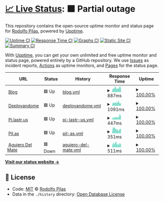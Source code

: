 # [📈 Live Status](https://pilasguru.github.io/upptime): <!--live status--> **🟧 Partial outage**

This repository contains the open-source uptime monitor and status page for [Rodolfo Pilas](http://pilas.guru), powered by [Upptime](https://github.com/upptime/upptime).

[![Uptime CI](https://github.com/koj-co/upptime/workflows/Uptime%20CI/badge.svg)](https://github.com/koj-co/upptime/actions?query=workflow%3A%22Uptime+CI%22)
[![Response Time CI](https://github.com/koj-co/upptime/workflows/Response%20Time%20CI/badge.svg)](https://github.com/koj-co/upptime/actions?query=workflow%3A%22Response+Time+CI%22)
[![Graphs CI](https://github.com/koj-co/upptime/workflows/Graphs%20CI/badge.svg)](https://github.com/koj-co/upptime/actions?query=workflow%3A%22Graphs+CI%22)
[![Static Site CI](https://github.com/koj-co/upptime/workflows/Static%20Site%20CI/badge.svg)](https://github.com/koj-co/upptime/actions?query=workflow%3A%22Static+Site+CI%22)
[![Summary CI](https://github.com/koj-co/upptime/workflows/Summary%20CI/badge.svg)](https://github.com/koj-co/upptime/actions?query=workflow%3A%22Summary+CI%22)

With [Upptime](https://upptime.js.org), you can get your own unlimited and free uptime monitor and status page, powered entirely by a GitHub repository. We use [Issues](https://github.com/pilasguru/upptime/issues) as incident reports, [Actions](https://github.com/pilasguru/upptime/actions) as uptime monitors, and [Pages](https://pilasguru.github.io/upptime) for the status page.

<!--start: status pages-->
<!-- This summary is generated by Upptime (https://github.com/upptime/upptime) -->
<!-- Do not edit this manually, your changes will be overwritten -->
<!-- prettier-ignore -->
| URL | Status | History | Response Time | Uptime |
| --- | ------ | ------- | ------------- | ------ |
| <img alt="" src="https://icons.duckduckgo.com/ip3/pilas.guru.ico" height="13"> [Blog](https://pilas.guru) | 🟩 Up | [blog.yml](https://github.com/pilasguru/upptime/commits/HEAD/history/blog.yml) | <details><summary><img alt="Response time graph" src="./graphs/blog/response-time-week.png" height="20"> 887ms</summary><br><a href="https://pilasguru.github.io/upptime/history/blog"><img alt="Response time 848" src="https://img.shields.io/endpoint?url=https%3A%2F%2Fraw.githubusercontent.com%2Fpilasguru%2Fupptime%2FHEAD%2Fapi%2Fblog%2Fresponse-time.json"></a><br><a href="https://pilasguru.github.io/upptime/history/blog"><img alt="24-hour response time 1101" src="https://img.shields.io/endpoint?url=https%3A%2F%2Fraw.githubusercontent.com%2Fpilasguru%2Fupptime%2FHEAD%2Fapi%2Fblog%2Fresponse-time-day.json"></a><br><a href="https://pilasguru.github.io/upptime/history/blog"><img alt="7-day response time 887" src="https://img.shields.io/endpoint?url=https%3A%2F%2Fraw.githubusercontent.com%2Fpilasguru%2Fupptime%2FHEAD%2Fapi%2Fblog%2Fresponse-time-week.json"></a><br><a href="https://pilasguru.github.io/upptime/history/blog"><img alt="30-day response time 953" src="https://img.shields.io/endpoint?url=https%3A%2F%2Fraw.githubusercontent.com%2Fpilasguru%2Fupptime%2FHEAD%2Fapi%2Fblog%2Fresponse-time-month.json"></a><br><a href="https://pilasguru.github.io/upptime/history/blog"><img alt="1-year response time 906" src="https://img.shields.io/endpoint?url=https%3A%2F%2Fraw.githubusercontent.com%2Fpilasguru%2Fupptime%2FHEAD%2Fapi%2Fblog%2Fresponse-time-year.json"></a></details> | <details><summary><a href="https://pilasguru.github.io/upptime/history/blog">100.00%</a></summary><a href="https://pilasguru.github.io/upptime/history/blog"><img alt="All-time uptime 100.00%" src="https://img.shields.io/endpoint?url=https%3A%2F%2Fraw.githubusercontent.com%2Fpilasguru%2Fupptime%2FHEAD%2Fapi%2Fblog%2Fuptime.json"></a><br><a href="https://pilasguru.github.io/upptime/history/blog"><img alt="24-hour uptime 100.00%" src="https://img.shields.io/endpoint?url=https%3A%2F%2Fraw.githubusercontent.com%2Fpilasguru%2Fupptime%2FHEAD%2Fapi%2Fblog%2Fuptime-day.json"></a><br><a href="https://pilasguru.github.io/upptime/history/blog"><img alt="7-day uptime 100.00%" src="https://img.shields.io/endpoint?url=https%3A%2F%2Fraw.githubusercontent.com%2Fpilasguru%2Fupptime%2FHEAD%2Fapi%2Fblog%2Fuptime-week.json"></a><br><a href="https://pilasguru.github.io/upptime/history/blog"><img alt="30-day uptime 100.00%" src="https://img.shields.io/endpoint?url=https%3A%2F%2Fraw.githubusercontent.com%2Fpilasguru%2Fupptime%2FHEAD%2Fapi%2Fblog%2Fuptime-month.json"></a><br><a href="https://pilasguru.github.io/upptime/history/blog"><img alt="1-year uptime 100.00%" src="https://img.shields.io/endpoint?url=https%3A%2F%2Fraw.githubusercontent.com%2Fpilasguru%2Fupptime%2FHEAD%2Fapi%2Fblog%2Fuptime-year.json"></a></details>
| <img alt="" src="https://icons.duckduckgo.com/ip3/deployando.me.ico" height="13"> [Deployandome](https://deployando.me) | 🟩 Up | [deployandome.yml](https://github.com/pilasguru/upptime/commits/HEAD/history/deployandome.yml) | <details><summary><img alt="Response time graph" src="./graphs/deployandome/response-time-week.png" height="20"> 1091ms</summary><br><a href="https://pilasguru.github.io/upptime/history/deployandome"><img alt="Response time 1144" src="https://img.shields.io/endpoint?url=https%3A%2F%2Fraw.githubusercontent.com%2Fpilasguru%2Fupptime%2FHEAD%2Fapi%2Fdeployandome%2Fresponse-time.json"></a><br><a href="https://pilasguru.github.io/upptime/history/deployandome"><img alt="24-hour response time 902" src="https://img.shields.io/endpoint?url=https%3A%2F%2Fraw.githubusercontent.com%2Fpilasguru%2Fupptime%2FHEAD%2Fapi%2Fdeployandome%2Fresponse-time-day.json"></a><br><a href="https://pilasguru.github.io/upptime/history/deployandome"><img alt="7-day response time 1091" src="https://img.shields.io/endpoint?url=https%3A%2F%2Fraw.githubusercontent.com%2Fpilasguru%2Fupptime%2FHEAD%2Fapi%2Fdeployandome%2Fresponse-time-week.json"></a><br><a href="https://pilasguru.github.io/upptime/history/deployandome"><img alt="30-day response time 1291" src="https://img.shields.io/endpoint?url=https%3A%2F%2Fraw.githubusercontent.com%2Fpilasguru%2Fupptime%2FHEAD%2Fapi%2Fdeployandome%2Fresponse-time-month.json"></a><br><a href="https://pilasguru.github.io/upptime/history/deployandome"><img alt="1-year response time 1084" src="https://img.shields.io/endpoint?url=https%3A%2F%2Fraw.githubusercontent.com%2Fpilasguru%2Fupptime%2FHEAD%2Fapi%2Fdeployandome%2Fresponse-time-year.json"></a></details> | <details><summary><a href="https://pilasguru.github.io/upptime/history/deployandome">100.00%</a></summary><a href="https://pilasguru.github.io/upptime/history/deployandome"><img alt="All-time uptime 100.00%" src="https://img.shields.io/endpoint?url=https%3A%2F%2Fraw.githubusercontent.com%2Fpilasguru%2Fupptime%2FHEAD%2Fapi%2Fdeployandome%2Fuptime.json"></a><br><a href="https://pilasguru.github.io/upptime/history/deployandome"><img alt="24-hour uptime 100.00%" src="https://img.shields.io/endpoint?url=https%3A%2F%2Fraw.githubusercontent.com%2Fpilasguru%2Fupptime%2FHEAD%2Fapi%2Fdeployandome%2Fuptime-day.json"></a><br><a href="https://pilasguru.github.io/upptime/history/deployandome"><img alt="7-day uptime 100.00%" src="https://img.shields.io/endpoint?url=https%3A%2F%2Fraw.githubusercontent.com%2Fpilasguru%2Fupptime%2FHEAD%2Fapi%2Fdeployandome%2Fuptime-week.json"></a><br><a href="https://pilasguru.github.io/upptime/history/deployandome"><img alt="30-day uptime 100.00%" src="https://img.shields.io/endpoint?url=https%3A%2F%2Fraw.githubusercontent.com%2Fpilasguru%2Fupptime%2FHEAD%2Fapi%2Fdeployandome%2Fuptime-month.json"></a><br><a href="https://pilasguru.github.io/upptime/history/deployandome"><img alt="1-year uptime 100.00%" src="https://img.shields.io/endpoint?url=https%3A%2F%2Fraw.githubusercontent.com%2Fpilasguru%2Fupptime%2FHEAD%2Fapi%2Fdeployandome%2Fuptime-year.json"></a></details>
| <img alt="" src="https://icons.duckduckgo.com/ip3/pi.lastr.us.ico" height="13"> [Pi.lastr.us](https://pi.lastr.us) | 🟩 Up | [pi-lastr-us.yml](https://github.com/pilasguru/upptime/commits/HEAD/history/pi-lastr-us.yml) | <details><summary><img alt="Response time graph" src="./graphs/pi-lastr-us/response-time-week.png" height="20"> 447ms</summary><br><a href="https://pilasguru.github.io/upptime/history/pi-lastr-us"><img alt="Response time 444" src="https://img.shields.io/endpoint?url=https%3A%2F%2Fraw.githubusercontent.com%2Fpilasguru%2Fupptime%2FHEAD%2Fapi%2Fpi-lastr-us%2Fresponse-time.json"></a><br><a href="https://pilasguru.github.io/upptime/history/pi-lastr-us"><img alt="24-hour response time 444" src="https://img.shields.io/endpoint?url=https%3A%2F%2Fraw.githubusercontent.com%2Fpilasguru%2Fupptime%2FHEAD%2Fapi%2Fpi-lastr-us%2Fresponse-time-day.json"></a><br><a href="https://pilasguru.github.io/upptime/history/pi-lastr-us"><img alt="7-day response time 447" src="https://img.shields.io/endpoint?url=https%3A%2F%2Fraw.githubusercontent.com%2Fpilasguru%2Fupptime%2FHEAD%2Fapi%2Fpi-lastr-us%2Fresponse-time-week.json"></a><br><a href="https://pilasguru.github.io/upptime/history/pi-lastr-us"><img alt="30-day response time 486" src="https://img.shields.io/endpoint?url=https%3A%2F%2Fraw.githubusercontent.com%2Fpilasguru%2Fupptime%2FHEAD%2Fapi%2Fpi-lastr-us%2Fresponse-time-month.json"></a><br><a href="https://pilasguru.github.io/upptime/history/pi-lastr-us"><img alt="1-year response time 476" src="https://img.shields.io/endpoint?url=https%3A%2F%2Fraw.githubusercontent.com%2Fpilasguru%2Fupptime%2FHEAD%2Fapi%2Fpi-lastr-us%2Fresponse-time-year.json"></a></details> | <details><summary><a href="https://pilasguru.github.io/upptime/history/pi-lastr-us">100.00%</a></summary><a href="https://pilasguru.github.io/upptime/history/pi-lastr-us"><img alt="All-time uptime 100.00%" src="https://img.shields.io/endpoint?url=https%3A%2F%2Fraw.githubusercontent.com%2Fpilasguru%2Fupptime%2FHEAD%2Fapi%2Fpi-lastr-us%2Fuptime.json"></a><br><a href="https://pilasguru.github.io/upptime/history/pi-lastr-us"><img alt="24-hour uptime 100.00%" src="https://img.shields.io/endpoint?url=https%3A%2F%2Fraw.githubusercontent.com%2Fpilasguru%2Fupptime%2FHEAD%2Fapi%2Fpi-lastr-us%2Fuptime-day.json"></a><br><a href="https://pilasguru.github.io/upptime/history/pi-lastr-us"><img alt="7-day uptime 100.00%" src="https://img.shields.io/endpoint?url=https%3A%2F%2Fraw.githubusercontent.com%2Fpilasguru%2Fupptime%2FHEAD%2Fapi%2Fpi-lastr-us%2Fuptime-week.json"></a><br><a href="https://pilasguru.github.io/upptime/history/pi-lastr-us"><img alt="30-day uptime 100.00%" src="https://img.shields.io/endpoint?url=https%3A%2F%2Fraw.githubusercontent.com%2Fpilasguru%2Fupptime%2FHEAD%2Fapi%2Fpi-lastr-us%2Fuptime-month.json"></a><br><a href="https://pilasguru.github.io/upptime/history/pi-lastr-us"><img alt="1-year uptime 100.00%" src="https://img.shields.io/endpoint?url=https%3A%2F%2Fraw.githubusercontent.com%2Fpilasguru%2Fupptime%2FHEAD%2Fapi%2Fpi-lastr-us%2Fuptime-year.json"></a></details>
| <img alt="" src="https://icons.duckduckgo.com/ip3/pil.as.ico" height="13"> [Pil.as](http://pil.as) | 🟩 Up | [pil-as.yml](https://github.com/pilasguru/upptime/commits/HEAD/history/pil-as.yml) | <details><summary><img alt="Response time graph" src="./graphs/pil-as/response-time-week.png" height="20"> 351ms</summary><br><a href="https://pilasguru.github.io/upptime/history/pil-as"><img alt="Response time 362" src="https://img.shields.io/endpoint?url=https%3A%2F%2Fraw.githubusercontent.com%2Fpilasguru%2Fupptime%2FHEAD%2Fapi%2Fpil-as%2Fresponse-time.json"></a><br><a href="https://pilasguru.github.io/upptime/history/pil-as"><img alt="24-hour response time 501" src="https://img.shields.io/endpoint?url=https%3A%2F%2Fraw.githubusercontent.com%2Fpilasguru%2Fupptime%2FHEAD%2Fapi%2Fpil-as%2Fresponse-time-day.json"></a><br><a href="https://pilasguru.github.io/upptime/history/pil-as"><img alt="7-day response time 351" src="https://img.shields.io/endpoint?url=https%3A%2F%2Fraw.githubusercontent.com%2Fpilasguru%2Fupptime%2FHEAD%2Fapi%2Fpil-as%2Fresponse-time-week.json"></a><br><a href="https://pilasguru.github.io/upptime/history/pil-as"><img alt="30-day response time 328" src="https://img.shields.io/endpoint?url=https%3A%2F%2Fraw.githubusercontent.com%2Fpilasguru%2Fupptime%2FHEAD%2Fapi%2Fpil-as%2Fresponse-time-month.json"></a><br><a href="https://pilasguru.github.io/upptime/history/pil-as"><img alt="1-year response time 351" src="https://img.shields.io/endpoint?url=https%3A%2F%2Fraw.githubusercontent.com%2Fpilasguru%2Fupptime%2FHEAD%2Fapi%2Fpil-as%2Fresponse-time-year.json"></a></details> | <details><summary><a href="https://pilasguru.github.io/upptime/history/pil-as">100.00%</a></summary><a href="https://pilasguru.github.io/upptime/history/pil-as"><img alt="All-time uptime 100.00%" src="https://img.shields.io/endpoint?url=https%3A%2F%2Fraw.githubusercontent.com%2Fpilasguru%2Fupptime%2FHEAD%2Fapi%2Fpil-as%2Fuptime.json"></a><br><a href="https://pilasguru.github.io/upptime/history/pil-as"><img alt="24-hour uptime 100.00%" src="https://img.shields.io/endpoint?url=https%3A%2F%2Fraw.githubusercontent.com%2Fpilasguru%2Fupptime%2FHEAD%2Fapi%2Fpil-as%2Fuptime-day.json"></a><br><a href="https://pilasguru.github.io/upptime/history/pil-as"><img alt="7-day uptime 100.00%" src="https://img.shields.io/endpoint?url=https%3A%2F%2Fraw.githubusercontent.com%2Fpilasguru%2Fupptime%2FHEAD%2Fapi%2Fpil-as%2Fuptime-week.json"></a><br><a href="https://pilasguru.github.io/upptime/history/pil-as"><img alt="30-day uptime 100.00%" src="https://img.shields.io/endpoint?url=https%3A%2F%2Fraw.githubusercontent.com%2Fpilasguru%2Fupptime%2FHEAD%2Fapi%2Fpil-as%2Fuptime-month.json"></a><br><a href="https://pilasguru.github.io/upptime/history/pil-as"><img alt="1-year uptime 100.00%" src="https://img.shields.io/endpoint?url=https%3A%2F%2Fraw.githubusercontent.com%2Fpilasguru%2Fupptime%2FHEAD%2Fapi%2Fpil-as%2Fuptime-year.json"></a></details>
| <img alt="" src="https://icons.duckduckgo.com/ip3/www.agujerodelmate.org.ico" height="13"> [Agujero Del Mate](http://www.agujerodelmate.org) | 🟥 Down | [agujero-del-mate.yml](https://github.com/pilasguru/upptime/commits/HEAD/history/agujero-del-mate.yml) | <details><summary><img alt="Response time graph" src="./graphs/agujero-del-mate/response-time-week.png" height="20"> 511ms</summary><br><a href="https://pilasguru.github.io/upptime/history/agujero-del-mate"><img alt="Response time 631" src="https://img.shields.io/endpoint?url=https%3A%2F%2Fraw.githubusercontent.com%2Fpilasguru%2Fupptime%2FHEAD%2Fapi%2Fagujero-del-mate%2Fresponse-time.json"></a><br><a href="https://pilasguru.github.io/upptime/history/agujero-del-mate"><img alt="24-hour response time 563" src="https://img.shields.io/endpoint?url=https%3A%2F%2Fraw.githubusercontent.com%2Fpilasguru%2Fupptime%2FHEAD%2Fapi%2Fagujero-del-mate%2Fresponse-time-day.json"></a><br><a href="https://pilasguru.github.io/upptime/history/agujero-del-mate"><img alt="7-day response time 511" src="https://img.shields.io/endpoint?url=https%3A%2F%2Fraw.githubusercontent.com%2Fpilasguru%2Fupptime%2FHEAD%2Fapi%2Fagujero-del-mate%2Fresponse-time-week.json"></a><br><a href="https://pilasguru.github.io/upptime/history/agujero-del-mate"><img alt="30-day response time 492" src="https://img.shields.io/endpoint?url=https%3A%2F%2Fraw.githubusercontent.com%2Fpilasguru%2Fupptime%2FHEAD%2Fapi%2Fagujero-del-mate%2Fresponse-time-month.json"></a><br><a href="https://pilasguru.github.io/upptime/history/agujero-del-mate"><img alt="1-year response time 671" src="https://img.shields.io/endpoint?url=https%3A%2F%2Fraw.githubusercontent.com%2Fpilasguru%2Fupptime%2FHEAD%2Fapi%2Fagujero-del-mate%2Fresponse-time-year.json"></a></details> | <details><summary><a href="https://pilasguru.github.io/upptime/history/agujero-del-mate">100.00%</a></summary><a href="https://pilasguru.github.io/upptime/history/agujero-del-mate"><img alt="All-time uptime 100.00%" src="https://img.shields.io/endpoint?url=https%3A%2F%2Fraw.githubusercontent.com%2Fpilasguru%2Fupptime%2FHEAD%2Fapi%2Fagujero-del-mate%2Fuptime.json"></a><br><a href="https://pilasguru.github.io/upptime/history/agujero-del-mate"><img alt="24-hour uptime 100.00%" src="https://img.shields.io/endpoint?url=https%3A%2F%2Fraw.githubusercontent.com%2Fpilasguru%2Fupptime%2FHEAD%2Fapi%2Fagujero-del-mate%2Fuptime-day.json"></a><br><a href="https://pilasguru.github.io/upptime/history/agujero-del-mate"><img alt="7-day uptime 100.00%" src="https://img.shields.io/endpoint?url=https%3A%2F%2Fraw.githubusercontent.com%2Fpilasguru%2Fupptime%2FHEAD%2Fapi%2Fagujero-del-mate%2Fuptime-week.json"></a><br><a href="https://pilasguru.github.io/upptime/history/agujero-del-mate"><img alt="30-day uptime 100.00%" src="https://img.shields.io/endpoint?url=https%3A%2F%2Fraw.githubusercontent.com%2Fpilasguru%2Fupptime%2FHEAD%2Fapi%2Fagujero-del-mate%2Fuptime-month.json"></a><br><a href="https://pilasguru.github.io/upptime/history/agujero-del-mate"><img alt="1-year uptime 100.00%" src="https://img.shields.io/endpoint?url=https%3A%2F%2Fraw.githubusercontent.com%2Fpilasguru%2Fupptime%2FHEAD%2Fapi%2Fagujero-del-mate%2Fuptime-year.json"></a></details>

<!--end: status pages-->

[**Visit our status website →**](https://pilasguru.github.io/upptime)

## 📄 License

- Code: [MIT](./LICENSE) © [Rodolfo Pilas](http://pilas.guru)
- Data in the `./history` directory: [Open Database License](https://opendatacommons.org/licenses/odbl/1-0/)
